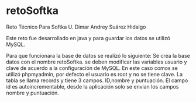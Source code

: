# retoSoftka
Reto Técnico Para Softka U. Dimar Andrey Suárez Hidalgo

Este reto fue desarrollado en java y para guardar los datos se utilizó MySQL.

Para que funcionara la base de datos se realizó lo siguiente:
Se crea la base datos con el nombre retoSoftka.
se deben modificar las variables usuario y clave de acuerdo a la configuración de MySQL. En este caso comos se utilizó phpmyadmin, por defecto el usuario es root y no se tiene clave.
La tabla se llama records y tiene 3 campos. ID,nombre y puntuación.
El campo id es autoincrementable, desde la aplicación solo se envian los 
campos nombre y puntuación.
